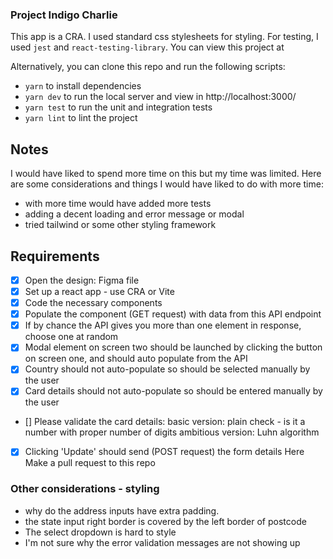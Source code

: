 ### Project Indigo Charlie

This app is a CRA. I used standard css stylesheets for styling. For testing, I used `jest` and `react-testing-library`. You can view this project at

Alternatively, you can clone this repo and run the following scripts:

- `yarn` to install dependencies
- `yarn dev` to run the local server and view in http://localhost:3000/
- `yarn test` to run the unit and integration tests
- `yarn lint` to lint the project

## Notes

I would have liked to spend more time on this but my time was limited. Here are some considerations and things I would have liked to do with more time:

- with more time would have added more tests
- adding a decent loading and error message or modal
- tried tailwind or some other styling framework

## Requirements

- [x] Open the design: Figma file
- [x] Set up a react app - use CRA or Vite
- [x] Code the necessary components
- [x] Populate the component (GET request) with data from this API endpoint
- [x] If by chance the API gives you more than one element in response, choose one at random
- [x] Modal element on screen two should be launched by clicking the button on screen one, and should auto populate from the API
- [x] Country should not auto-populate so should be selected manually by the user
- [x] Card details should not auto-populate so should be entered manually by the user
- [] Please validate the card details:
  basic version: plain check - is it a number with proper number of digits
  ambitious version: Luhn algorithm
- [x] Clicking 'Update' should send (POST request) the form details Here
      Make a pull request to this repo

### Other considerations - styling

- why do the address inputs have extra padding.
- the state input right border is covered by the left border of postcode
- The select dropdown is hard to style
- I'm not sure why the error validation messages are not showing up
